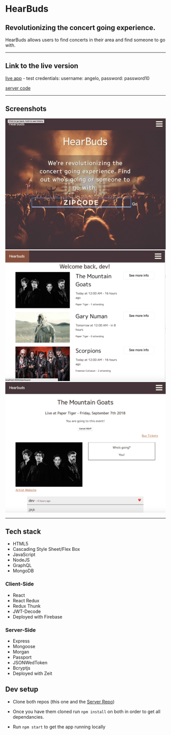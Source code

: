 # HearBuds

## Revolutionizing the concert going experience.

HearBuds allows users to find concerts in their area and find someone to go with.

_____________________
## Link to the live version
 <p><a href='https://hearbuds-dd37a.firebaseapp.com/'>live app</a> - test credentials: username: angelo, password: password10</p>
 <p><a href='https://github.com/chagoy/hearbuds-server'>server code</a></p>

 ____________________
 ## Screenshots

![Landing Page](screenshots/desktop-landing-page.png)
![Dashboard](screenshots/desktop-dashboard.png)
![Single Event](screenshots/desktop-single-event.png)

_____________________

## Tech stack

* HTML5
* Cascading Style Sheet/Flex Box
* JavaScript
* NodeJS
* GraphQL
* MongoDB

### Client-Side

* React
* React Redux
* Redux Thunk
* JWT-Decode
* Deployed with Firebase

### Server-Side

* Express
* Mongoose
* Morgan
* Passport
* JSONWedToken
* Bcryptjs
* Deployed with Zeit

## Dev setup

* Clone both repos (this one and the [Server Repo](https://github.com/thinkful-ei21/hearbuds-server))

* Once you have them cloned run `npm install` on both in order to get all dependancies.

* Run `npm start` to get the app running locally


